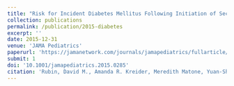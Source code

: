 ```yaml
---
title: "Risk for Incident Diabetes Mellitus Following Initiation of Second-Generation Antipsychotics Among Medicaid-Enrolled Youths"
collection: publications
permalink: /publication/2015-diabetes
excerpt: ''
date: 2015-12-31
venue: 'JAMA Pediatrics'
paperurl: 'https://jamanetwork.com/journals/jamapediatrics/fullarticle/2214049'
submit: 1
doi: '10.1001/jamapediatrics.2015.0285'
citation: 'Rubin, David M., Amanda R. Kreider, Meredith Matone, Yuan-Shung Huang, Chris Feudtner, Michelle E. Ross, and A. Russell Localio. 2015. &quot;Risk for Incident Diabetes Mellitus Following Initiation of Second-Generation Antipsychotics among Medicaid-Enrolled Youths.&quot; <i>JAMA Pediatrics</i> 169 (4): e150285. https://doi.org/10.1001/jamapediatrics.2015.0285.'
---
```



